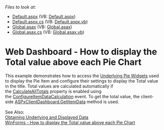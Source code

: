 <!-- default file list -->
*Files to look at*:

* [Default.aspx](./CS/ASPxDashboard/Default.aspx) (VB: [Default.aspx](./VB/ASPxDashboard/Default.aspx))
* [Default.aspx.cs](./CS/ASPxDashboard/Default.aspx.cs) (VB: [Default.aspx.vb](./VB/ASPxDashboard/Default.aspx.vb))
* [Global.asax](./CS/ASPxDashboard/Global.asax) (VB: [Global.asax](./VB/ASPxDashboard/Global.asax))
* [Global.asax.cs](./CS/ASPxDashboard/Global.asax.cs) (VB: [Global.asax.vb](./VB/ASPxDashboard/Global.asax.vb))
<!-- default file list end -->
# Web Dashboard - How to display the Total value above each Pie Chart

<p>This example demonstrates how to access the <a href="https://documentation.devexpress.com/Dashboard/CustomDocument18020.aspx">Underlying Pie Widgets</a> used to display the Pie Item and configure their settings to display the Total value in the title. Total values are calculated automatically if the <a href="https://documentation.devexpress.com/Dashboard/DevExpressDashboardWebConfigureItemDataCalculationWebEventArgs_CalculateAllTotalstopic.aspx">CalculateAllTotals</a> property is enabled using the <a href="https://documentation.devexpress.com/Dashboard/DevExpress.DashboardWeb.ASPxDashboard.ConfigureItemDataCalculation.event">ConfigureItemDataCalculation</a> event. To get the total value, the client-side <a href="https://documentation.devexpress.com/Dashboard/DevExpressDashboardWebScriptsASPxClientDashboard_GetItemDatatopic.aspx">ASPxClientDashboard.GetItemData</a> method is used. <br><br>See Also:<br><a href="https://documentation.devexpress.com/Dashboard/17642/Preparing-the-Designer-and-Viewer-Applications/Web-Viewer/Obtaining-Underlying-and-Displayed-Data">Obtaining Underlying and Displayed Data</a><br><a href="https://github.com/DevExpress-Examples/how-to-display-the-total-value-above-each-pie-chart">WinForms - How to display the Total value above each Pie Chart</a> </p>

<br/>


